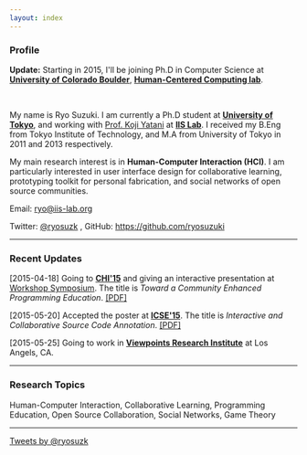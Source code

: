 ```yaml
---
layout: index
---
```


### Profile

**Update:** Starting in 2015, I'll be joining Ph.D in Computer Science at [**University of Colorado Boulder**](http://www.colorado.edu/cs/), [**Human-Centered Computing lab**](http://hcc.colorado.edu/).

</br>

My name is Ryo Suzuki.
I am currently a Ph.D student at [**University of Tokyo**](http://www.u-tokyo.ac.jp/en/), and working with [Prof. Koji Yatani](http://yatani.jp/) at [**IIS Lab**](http://iis-lab.org/).
I received my B.Eng from Tokyo Institute of Technology, and M.A from University of Tokyo in 2011 and 2013 respectively.

My main research interest is in **Human-Computer Interaction (HCI)**.
I am particularly interested in user interface design for collaborative learning, prototyping toolkit for personal fabrication, and social networks of open source communities.


Email: ryo@iis-lab.org

Twitter: [@ryosuzk](https://twitter.com/ryosuzk)
,
GitHub: https://github.com/ryosuzuki


---

### Recent Updates

[2015-04-18] Going to [**CHI'15**](http://chi2015.acm.org/) and giving an interactive presentation at [Workshop Symposium](http://hci.tokyo/). The title is *Toward a Community Enhanced Programming Education*. [[PDF]](/publications/chi-2015.pdf)

[2015-05-20] Accepted the poster at [**ICSE'15**](http://2015.icse-conferences.org/). The title is *Interactive and Collaborative Source Code Annotation*. [[PDF]](/publications/icse-2015.pdf)

[2015-05-25] Going to work in [**Viewpoints Research Institute**](http://vpri.org/) at Los Angels, CA.

---

### Research Topics

Human-Computer Interaction, Collaborative Learning, Programming Education, Open Source Collaboration, Social Networks, Game Theory

---

<a class="twitter-timeline" href="https://twitter.com/ryosuzk" data-widget-id="586803163707023360">Tweets by @ryosuzk</a>
<script>!function(d,s,id){var js,fjs=d.getElementsByTagName(s)[0],p=/^http:/.test(d.location)?'http':'https';if(!d.getElementById(id)){js=d.createElement(s);js.id=id;js.src=p+"://platform.twitter.com/widgets.js";fjs.parentNode.insertBefore(js,fjs);}}(document,"script","twitter-wjs");</script>

